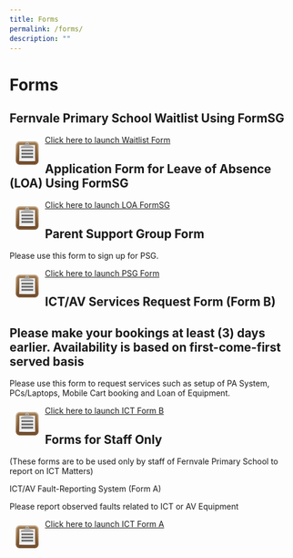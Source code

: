 ```yaml
---
title: Forms
permalink: /forms/
description: ""
---
```

# Forms

## Fernvale Primary School Waitlist Using FormSG

 <img style="width:8%; float:left;padding:11px" src="/images/Forms-Icon.png"> <a target="_blank" href="https://go.gov.sg/fvps-waitlist">Click here to launch Waitlist Form</a>


## Application Form for Leave of Absence (LOA) Using FormSG

 <img style="width:8%; float:left;padding:11px" src="/images/Forms-Icon.png"> <a target="_blank" href="https://go.gov.sg/fvps-loa">Click here to launch LOA FormSG</a>

## Parent Support Group Form

Please use this form to sign up for PSG.  

<img style="width:8%; float:left;padding:11px" src="/images/Forms-Icon.png"> <a target="_blank" href="https://go.gov.sg/fvps-psg-signup">Click here to launch PSG Form</a>
  

## ICT/AV Services Request Form (Form B) 
## Please make your bookings at least (3) days earlier. Availability is based on first-come-first served basis 

Please use this form to request services such as setup of PA System, PCs/Laptops, Mobile Cart booking and Loan of Equipment. 

<img style="width:8%; float:left;padding:11px" src="/images/Forms-Icon.png"> <a target="_blank" href="http://forms.cwp.gov.sg/fernvalepri/FormVOATA">Click here to launch ICT Form B</a>

## Forms for Staff Only

(These forms are to be used only by staff of Fernvale Primary School to report on ICT Matters)


ICT/AV Fault-Reporting System (Form A)

Please report observed faults related to ICT or AV Equipment

<img style="width:8%; float:left;padding:11px" src="/images/Forms-Icon.png"> <a target="_blank" href="https://forms.cwp.gov.sg/fernvalepri/FormKQOJ8">Click here to launch ICT Form A</a>
